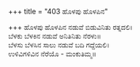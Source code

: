 +++
title = "403 ಹೊಳಪು ಹೊಳಪಿನ"

+++
ಹೊಳಪು ಹೊಳಪಿನ ನಡುವೆ ಬಿಡುವಿನಿತು ರತ್ನದಲಿ।  
ಬೆಳಕು ಬೆಳಕಿನ ನಡುವೆ ಅನಿತಿನಿತು ನೆರಳು॥  
ಬೆಳಸು ಬೆಳಸಿನ ಸಾಲು ನಡುವೆ ಬದಿ ಗದ್ದೆಯಲಿ।  
ಉಳಿವಿಗಳಿವಿನ ನೆರೆಯೊ - ಮಂಕುತಿಮ್ಮ॥  
